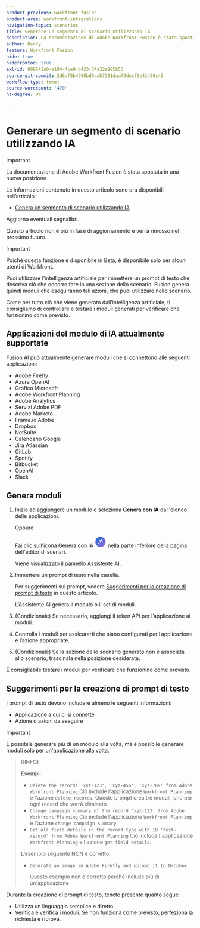 ```yaml
---
product-previous: workfront-fusion
product-area: workfront-integrations
navigation-topic: scenarios
title: Generare un segmento di scenario utilizzando IA
description: La documentazione di Adobe Workfront Fusion è stata spostata in una nuova posizione. Questo articolo è stato dichiarato obsoleto, ma contiene un collegamento al nuovo articolo che descrive questa funzionalità.
author: Becky
feature: Workfront Fusion
hide: true
hidefromtoc: true
exl-id: 899641a0-a104-4be9-b423-34a32e985b53
source-git-commit: 2d6af8b4988bd9aab7381daa79dec79e41408c45
workflow-type: tm+mt
source-wordcount: '470'
ht-degree: 0%

---
```


# Generare un segmento di scenario utilizzando IA

>[!IMPORTANT]
>
>La documentazione di Adobe Workfront Fusion è stata spostata in una nuova posizione.
>
>Le informazioni contenute in questo articolo sono ora disponibili nell’articolo:
>
>* [Genera un segmento di scenario utilizzando IA](https://experienceleague.adobe.com/docs/workfront-fusion/using/create-scenarios/add-modules/add-a-module-with-ai.html)
>
>Aggiorna eventuali segnalibri.
>
>Questo articolo non è più in fase di aggiornamento e verrà rimosso nel prossimo futuro.

<!--DO NOT DELETE - linked through CSH-->

>[!IMPORTANT]
>
>Poiché questa funzione è disponibile in Beta, è disponibile solo per alcuni utenti di Workfront.

Puoi utilizzare l’intelligenza artificiale per immettere un prompt di testo che descriva ciò che occorre fare in una sezione dello scenario. Fusion genera quindi moduli che eseguiranno tali azioni, che puoi utilizzare nello scenario.

Come per tutto ciò che viene generato dall’intelligenza artificiale, ti consigliamo di controllare e testare i moduli generati per verificare che funzionino come previsto.

## Applicazioni del modulo di IA attualmente supportate

Fusion AI può attualmente generare moduli che si connettono alle seguenti applicazioni:

* Adobe Firefly
* Azure OpenAI
* Grafico Microsoft
* Adobe Workfront Planning
* Adobe Analytics
* Servizi Adobe PDF
* Adobe Marketo
* Frame.io Adobe
* Dropbox
* NetSuite
* Calendario Google
* Jira Atlassian
* GitLab
* Spotify
* Bitbucket
* OpenAI
* Slack

## Genera moduli

1. Inizia ad aggiungere un modulo e seleziona **Genera con IA** dall&#39;elenco delle applicazioni.

   Oppure

   Fai clic sull&#39;icona Genera con IA ![Genera con IA](assets/generate-with-ai-icon-beta.png) nella parte inferiore della pagina dell&#39;editor di scenari.

   Viene visualizzato il pannello Assistente AI.
1. Immettere un prompt di testo nella casella.

   Per suggerimenti sui prompt, vedere [Suggerimenti per la creazione di prompt di testo](#tips-for-creating-text-prompts) in questo articolo.

   L’Assistente AI genera il modulo o il set di moduli.
1. (Condizionale) Se necessario, aggiungi il token API per l’applicazione ai moduli.
1. Controlla i moduli per assicurarti che siano configurati per l’applicazione e l’azione appropriate.
1. (Condizionale) Se la sezione dello scenario generato non è associata allo scenario, trascinala nella posizione desiderata.

È consigliabile testare i moduli per verificare che funzionino come previsto.

## Suggerimenti per la creazione di prompt di testo

I prompt di testo devono includere almeno le seguenti informazioni:

* Applicazione a cui ci si connette
* Azione o azioni da eseguire

>[!IMPORTANT]
>
>È possibile generare più di un modulo alla volta, ma è possibile generare moduli solo per un&#39;applicazione alla volta.

>[!INFO]
>
>**Esempi**:
>
>* `Delete the records 'xyz-123', 'xyz-456', 'xyz-789' from Adobe Workfront Planning`
>Ciò include l&#39;applicazione `Workfront Planning` e l&#39;azione `delete records`. Questo prompt crea tre moduli, uno per ogni record che verrà eliminato.
>* `Change campaign summary of the record 'xyz-123' from Adobe Workfront Planning`
>Ciò include l&#39;applicazione `Workfront Planning` e l&#39;azione `change campaign summary`.
>* `Get all field details in the record type with ID 'test-record' from Adobe Workfront Planning`
>Ciò include l&#39;applicazione `Workfront Planning` e l&#39;azione `get field details`.
>
>L’esempio seguente NON è corretto:
>
>* `Generate an image in Adobe Firefly and upload it to Dropbox`
>
>    Questo esempio non è corretto perché include più di un&#39;applicazione

Durante la creazione di prompt di testo, tenete presente quanto segue:

* Utilizza un linguaggio semplice e diretto.
* Verifica e verifica i moduli. Se non funziona come previsto, perfeziona la richiesta e riprova.
